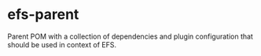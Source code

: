 # efs-parent
Parent POM with a collection of dependencies and plugin configuration that should be used in context of EFS.
